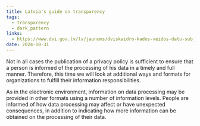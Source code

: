 ```yaml
---
title: Latvia's guide on transparency
tags:
  - transparency
  - dark_pattern
links:
  - https://www.dvi.gov.lv/lv/jaunums/dviskaidro-kados-veidos-datu-subjektam-var-sniegt-informaciju-par-datu-apstradi
date: 2024-10-31
---
```

Not in all cases the publication of a privacy policy is sufficient to ensure that a person is informed of the processing of his data in a timely and full manner. Therefore, this time we will look at additional ways and formats for organizations to fulfill their information responsibilities.

As in the electronic environment, information on data processing may be provided in other formats using a number of information levels. People are informed of how data processing may affect or have unexpected consequences, in addition to indicating how more information can be obtained on the processing of their data.